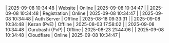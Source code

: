 | 2025-09-08 10:34:48 | Website | Online | 2025-09-08 10:34:47 |
| 2025-09-08 10:34:48 | Registration | Online | 2025-09-08 10:34:47 |
| 2025-09-08 10:34:48 | Auth Server | Offline | 2025-08-18 09:33:31 |
| 2025-09-08 10:34:48 | Kezan (PvE) | Offline | 2025-08-03 17:58:02 |
| 2025-09-08 10:34:48 | Gurubashi (PvP) | Offline | 2025-08-23 21:44:06 |
| 2025-09-08 10:34:48 | Cloudflare | Online | 2025-09-08 10:34:47 |
